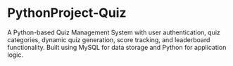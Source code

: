 # PythonProject-Quiz
A Python-based Quiz Management System with user authentication, quiz categories, dynamic quiz generation, score tracking, and leaderboard functionality. Built using MySQL for data storage and Python for application logic.
